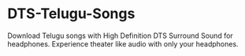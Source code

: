 # DTS-Telugu-Songs
Download Telugu songs with High Definition DTS Surround Sound for headphones. Experience theater like audio with only your headphones.
